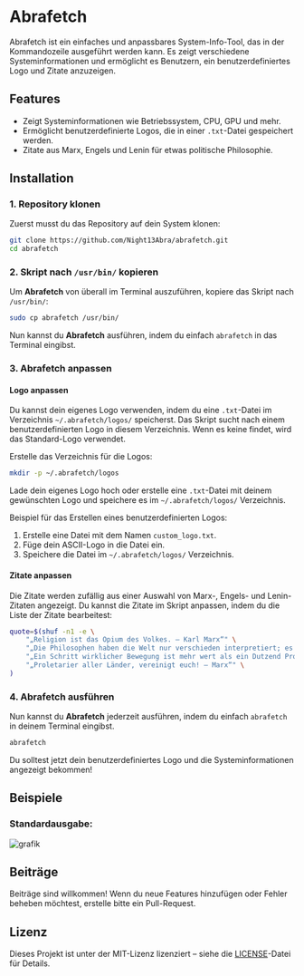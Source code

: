 # Abrafetch

Abrafetch ist ein einfaches und anpassbares System-Info-Tool, das in der Kommandozeile ausgeführt werden kann. Es zeigt verschiedene Systeminformationen und ermöglicht es Benutzern, ein benutzerdefiniertes Logo und Zitate anzuzeigen.

## Features
- Zeigt Systeminformationen wie Betriebssystem, CPU, GPU und mehr.
- Ermöglicht benutzerdefinierte Logos, die in einer `.txt`-Datei gespeichert werden.
- Zitate aus Marx, Engels und Lenin für etwas politische Philosophie.

## Installation

### 1. Repository klonen

Zuerst musst du das Repository auf dein System klonen:

```bash
git clone https://github.com/Night13Abra/abrafetch.git
cd abrafetch
```

### 2. Skript nach `/usr/bin/` kopieren

Um **Abrafetch** von überall im Terminal auszuführen, kopiere das Skript nach `/usr/bin/`:

```bash
sudo cp abrafetch /usr/bin/
```

Nun kannst du **Abrafetch** ausführen, indem du einfach `abrafetch` in das Terminal eingibst.

### 3. Abrafetch anpassen

#### Logo anpassen

Du kannst dein eigenes Logo verwenden, indem du eine `.txt`-Datei im Verzeichnis `~/.abrafetch/logos/` speicherst. Das Skript sucht nach einem benutzerdefinierten Logo in diesem Verzeichnis. Wenn es keine findet, wird das Standard-Logo verwendet.

Erstelle das Verzeichnis für die Logos:

```bash
mkdir -p ~/.abrafetch/logos
```

Lade dein eigenes Logo hoch oder erstelle eine `.txt`-Datei mit deinem gewünschten Logo und speichere es im `~/.abrafetch/logos/` Verzeichnis.

Beispiel für das Erstellen eines benutzerdefinierten Logos:

1. Erstelle eine Datei mit dem Namen `custom_logo.txt`.
2. Füge dein ASCII-Logo in die Datei ein.
3. Speichere die Datei im `~/.abrafetch/logos/` Verzeichnis.

#### Zitate anpassen

Die Zitate werden zufällig aus einer Auswahl von Marx-, Engels- und Lenin-Zitaten angezeigt. Du kannst die Zitate im Skript anpassen, indem du die Liste der Zitate bearbeitest:

```bash
quote=$(shuf -n1 -e \
    "„Religion ist das Opium des Volkes. – Karl Marx“" \
    "„Die Philosophen haben die Welt nur verschieden interpretiert; es kommt aber darauf an, sie zu verändern. – Marx“" \
    "„Ein Schritt wirklicher Bewegung ist mehr wert als ein Dutzend Programme. – Marx“" \
    "„Proletarier aller Länder, vereinigt euch! – Marx“" \
)
```

### 4. Abrafetch ausführen

Nun kannst du **Abrafetch** jederzeit ausführen, indem du einfach `abrafetch` in deinem Terminal eingibst.

```bash
abrafetch
```

Du solltest jetzt dein benutzerdefiniertes Logo und die Systeminformationen angezeigt bekommen!

## Beispiele

### Standardausgabe:

![grafik](https://github.com/user-attachments/assets/ed86e06f-2ff9-4671-b7ad-02851be0a2d3)



## Beiträge

Beiträge sind willkommen! Wenn du neue Features hinzufügen oder Fehler beheben möchtest, erstelle bitte ein Pull-Request.

## Lizenz

Dieses Projekt ist unter der MIT-Lizenz lizenziert – siehe die [LICENSE](LICENSE)-Datei für Details.
